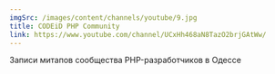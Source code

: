 ```yaml
---
imgSrc: /images/content/channels/youtube/9.jpg
title: CODEiD PHP Community
link: https://www.youtube.com/channel/UCxHh468aN8TazO2brjGAtWw/
---
```


Записи митапов сообщества PHP-разработчиков в Одессе
